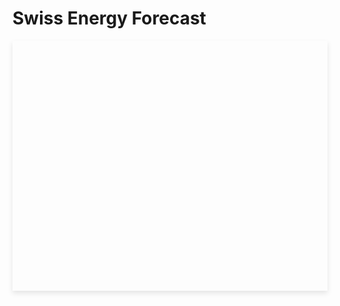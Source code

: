 # Swiss Energy Forecast


<div id="last-updated"></div>
<div id="plotly-chart" style="width: 100%; height: 400px; box-shadow: 0px 4px 8px rgba(0, 0, 0, 0.1);"></div>

<script>
    async function fetchLastUpdated() {
        try {
            const response = await fetch('https://vps.arthurgassner.ch/latest-forecast-ts');
            if (!response.ok) {
                throw new Error('Network response was not ok: ' + response.statusText);
            }

            const data = await response.json();
            displayLastUpdated(data.latest_forecast_ts);
        } catch (error) {
            console.error('Error fetching data:', error);
            document.getElementById('last-updated').textContent = 'Error fetching last updated time.';
        }
    }

    function displayLastUpdated(timestamp) {
        const lastUpdatedDate = new Date(timestamp * 1000); // Convert from seconds to milliseconds
        const timeAgo = timeSince(lastUpdatedDate);
        document.getElementById('last-updated').textContent = `Last updated ${timeAgo} ago`;
    }

    function timeSince(date) {
        const now = new Date();
        const seconds = Math.floor((now - date) / 1000);
        let interval = Math.floor(seconds / 31536000);

        if (interval > 1) return interval + " years";
        interval = Math.floor(seconds / 2592000);
        if (interval > 1) return interval + " months";
        interval = Math.floor(seconds / 86400);
        if (interval > 1) return interval + " days";
        interval = Math.floor(seconds / 3600);
        if (interval > 1) return interval + " hours";
        interval = Math.floor(seconds / 60);
        if (interval > 1) return interval + " minutes";
        return seconds + " seconds";
    }

    // Fetch the last updated timestamp when the DOM content is loaded
    document.addEventListener("DOMContentLoaded", fetchLastUpdated);
</script>

<script>
  // Fetch latest forecast data (GET request)
  async function fetchForecastData() {
    const response = await fetch('https://vps.arthurgassner.ch/latest-forecast');
    if (!response.ok) {
      throw new Error('Network response was not ok: ' + response.statusText);
    }
    return response.json();
  }

  // Fetch ENTSOE loads data (POST request)
  async function fetchEntsoeLoads() {
    const response = await fetch('https://vps.arthurgassner.ch/entsoe-loads', {
      method: 'POST',
      headers: {
        'Content-Type': 'application/json'
      },
      body: JSON.stringify({ "n_days": 3, "n_hours": 1 })
    });
    if (!response.ok) {
      throw new Error('Network response was not ok: ' + response.statusText);
    }
    return response.json();
  }

  // Create Plotly traces with 24h future time adjustment
  function createTraces(forecastData, entsoeData) {
    const oneDayInMilliseconds = 24 * 60 * 60 * 1000;

    const actualLoadTrace = {
      x: entsoeData.timestamps.map(t => new Date(new Date(t).getTime() + oneDayInMilliseconds)), // Shift 24h into the future
      y: entsoeData['24h_later_load'],
      mode: 'lines',
      type: 'scatter',
      name: 'Actual Load [MW]'
    };

    const officialForecastTrace = {
      x: entsoeData.timestamps.map(t => new Date(new Date(t).getTime() + oneDayInMilliseconds)), // Shift 24h into the future
      y: entsoeData['24h_later_forecast'],
      mode: 'lines',
      type: 'scatter',
      name: 'ENTSO-E\'s previous-day forecasted load [MW]',
      opacity: 0.5,
      line: { dash: 'dash' } // Dashed line
    };

    const ourForecastTrace = {
      x: forecastData.timestamps.map(t => new Date(new Date(t).getTime() + oneDayInMilliseconds)), // Shift 24h into the future
      y: forecastData.predicted_24h_later_load.map(y => Math.round(y)),
      mode: 'lines',
      type: 'scatter',
      name: 'Our previous-day forecasted load [MW]'
    };

    return [actualLoadTrace, officialForecastTrace, ourForecastTrace];
  }

  // Create Plotly layout with the vertical line and "Now" text
  function createLayout() {
      const currentTime = new Date(); // Get current time
      return {
          title: 'Load and forecasted load [MW]',
          xaxis: { title: 'Time' },
          yaxis: { title: 'Load [MW]' },
          plot_bgcolor: '#1e1e1e', // Dark background for the plot area
          paper_bgcolor: '#1e1e1e', // Dark background for the plot area
          font: { color: '#ffffff' }, // White font for better contrast
          legend: {
              orientation: 'h',
              yanchor: 'top',
              y: 1.2,
              xanchor: 'center',
              x: .85
          },
          shapes: [
              {
                  type: 'line',
                  x0: currentTime,   // Start point of the line (current time)
                  x1: currentTime,   // End point of the line (same, to make it vertical)
                  y0: 0,             // Y-axis start (bottom of the plot)
                  y1: 1,             // Y-axis end (top of the plot, in relative units)
                  xref: 'x',         // Reference to the x-axis
                  yref: 'paper',     // Reference to the full plot height
                  line: {
                      color: 'rgba(255, 0, 0, 0.5)', // Red color with 50% opacity
                      width: 2,
                      dash: 'dot'                   // Dashed line style
                  }
              }
          ],
          annotations: [
              {
                  x: currentTime,         // Position the annotation at the current time on the x-axis
                  y: 0,                   // Position near the bottom of the plot
                  xref: 'x',              // X-axis reference
                  yref: 'paper',          // Y-axis reference in plot height units
                  text: 'Now',            // The label text
                  showarrow: false,       // No arrow pointing to the label
                  xanchor: 'left',        // Anchor text to the left of the point
                  yanchor: 'bottom',      // Anchor text to the bottom
                  font: {
                      color: 'rgba(255, 0, 0, 0.9)', // Slightly more opaque red for the text
                      size: 12                       // Font size for the label
                  }
              }
          ]
      };
  }

  // Render the Plotly chart
  function renderChart(forecastData, entsoeData) {
    const traces = createTraces(forecastData, entsoeData);
    const layout = createLayout();
    Plotly.newPlot('plotly-chart', traces, layout);
  }

  // Main function to fetch data and render chart
  async function main() {
    try {
      const forecastData = await fetchForecastData();
      const entsoeData = await fetchEntsoeLoads();
      console.log(forecastData)
      console.log(entsoeData)
      renderChart(forecastData, entsoeData);
    } catch (error) {
      console.error('Error fetching data:', error);
    }
  }

  // Initialize when DOM content is loaded
  document.addEventListener("DOMContentLoaded", main);
</script>


<div id="plotly-bar-chart"></div>

<script>
// Fetch MAPE data (GET request)
async function fetchMapeData() {
    const response = await fetch('https://vps.arthurgassner.ch/latest-mape');
    if (!response.ok) {
        throw new Error('Network response was not ok: ' + response.statusText);
    }
    return response.json();
}

// Create Plotly traces for the bar plot
function createBarTraces(mapeData) {
    // Extract durations and MAPE values
    const durationsEntsoe = Object.keys(mapeData.entsoe_model).map(duration => {
        if (duration === '7d') return '1 week';
        if (duration === '4w') return '1 month';
        return duration;
    }); // ['1h', '24h', '1 week', '1 month']
    
    const mapeEntsoe = Object.values(mapeData.entsoe_model);    // Corresponding MAPE values

    const durationsOurModel = Object.keys(mapeData.our_model).map(duration => {
        if (duration === '7d') return '1 week';
        if (duration === '4w') return '1 month';
        return duration;
    });  // ['1h', '24h', '1 week', '1 month']
    
    const mapeOurModel = Object.values(mapeData.our_model);     // Corresponding MAPE values

    // Calculate error bars for Our Model
    const errorBars = durationsOurModel.map((duration, index) => {
        // Check if the duration is "1 week" or "1 month" and apply 10% error
        if (duration === '1 week' || duration === '1 month') {
            return 0.05 * mapeOurModel[index]; // 10% of the MAPE value
        }
        return 0; // No error for other durations
    });

    // Trace for ENTSOE model
    const entsoeTrace = {
        x: durationsEntsoe,
        y: mapeEntsoe,
        name: "ENTSO-E's Model",
        type: 'bar'
    };

    // Trace for Our model with error bars
    const ourModelTrace = {
        x: durationsOurModel,
        y: mapeOurModel,
        name: 'Our Model',
        type: 'bar',
        error_y: {
            type: 'data', // Error values based on data
            array: errorBars,
            visible: true // Show the error bars
        }
    };

    return [entsoeTrace, ourModelTrace];
}


// Create layout for the bar plot
function createBarLayout() {
    return {
        title: 'MAPE comparision between ENTSO-E\'s model and our model',
        xaxis: { title: 'Duration' },
        yaxis: { title: 'MAPE (%)' },
        barmode: 'group', // Group bars for comparison
        plot_bgcolor: '#1e1e1e', // Dark background for the plot area
        paper_bgcolor: '#1e1e1e', // Dark background for the plot area
        font: { color: '#ffffff' }, // White font for better contrast
        legend: {
            xanchor: 'center',
            yanchor: 'top',
            y: 1.15,
            x: 0.5,
            orientation: 'h'
        }
    };
}

// Render the Plotly chart
function renderBarChart(mapeData) {
    const traces = createBarTraces(mapeData);
    const layout = createBarLayout();
    Plotly.newPlot('plotly-bar-chart', traces, layout);
}

// Main function to fetch data and render chart
async function main() {
    try {
        const mapeData = await fetchMapeData();
        renderBarChart(mapeData);
    } catch (error) {
        console.error('Error fetching data:', error);
    }
}

// Initialize when DOM content is loaded
document.addEventListener("DOMContentLoaded", main);
</script>